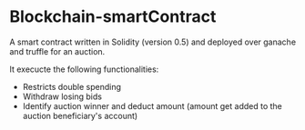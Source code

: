 # Blockchain-smartContract
A smart contract written in Solidity (version 0.5) and deployed over ganache and truffle for an auction.

It execucte the following functionalities:
- Restricts double spending
- Withdraw losing bids
- Identify auction winner and deduct amount (amount get added to the auction beneficiary's account)
